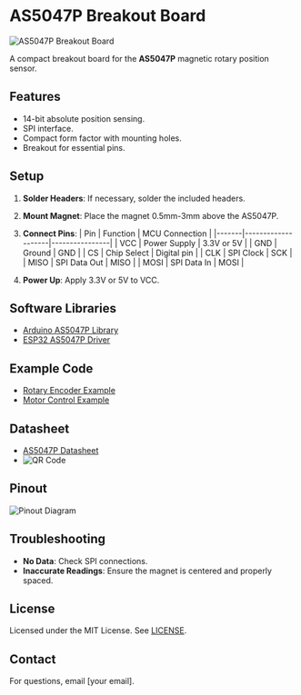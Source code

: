 # AS5047P Breakout Board

![AS5047P Breakout Board](path/to/your/product_image.jpg)

A compact breakout board for the **AS5047P** magnetic rotary position sensor.

## Features
- 14-bit absolute position sensing.
- SPI interface.
- Compact form factor with mounting holes.
- Breakout for essential pins.

## Setup
1. **Solder Headers**: If necessary, solder the included headers.
2. **Mount Magnet**: Place the magnet 0.5mm-3mm above the AS5047P.
3. **Connect Pins**:
   | Pin   | Function           | MCU Connection |
   |-------|--------------------|----------------|
   | VCC   | Power Supply        | 3.3V or 5V     |
   | GND   | Ground              | GND            |
   | CS    | Chip Select         | Digital pin    |
   | CLK   | SPI Clock           | SCK            |
   | MISO  | SPI Data Out        | MISO           |
   | MOSI  | SPI Data In         | MOSI           |

4. **Power Up**: Apply 3.3V or 5V to VCC.

## Software Libraries
- [Arduino AS5047P Library](https://github.com/yourusername/AS5047P-Arduino-Library)
- [ESP32 AS5047P Driver](https://github.com/yourusername/ESP32-AS5047P-Driver)

## Example Code
- [Rotary Encoder Example](https://github.com/yourusername/AS5047P-OLED-Display-Example)
- [Motor Control Example](https://github.com/yourusername/AS5047P-Motor-Control)

## Datasheet
- [AS5047P Datasheet](http://bit.ly/as5047p)
- ![QR Code](path/to/bit.ly_as5047p.png)

## Pinout
![Pinout Diagram](path/to/your/pinout_diagram.jpg)

## Troubleshooting
- **No Data**: Check SPI connections.
- **Inaccurate Readings**: Ensure the magnet is centered and properly spaced.

## License
Licensed under the MIT License. See [LICENSE](LICENSE).

## Contact
For questions, email [your email].
